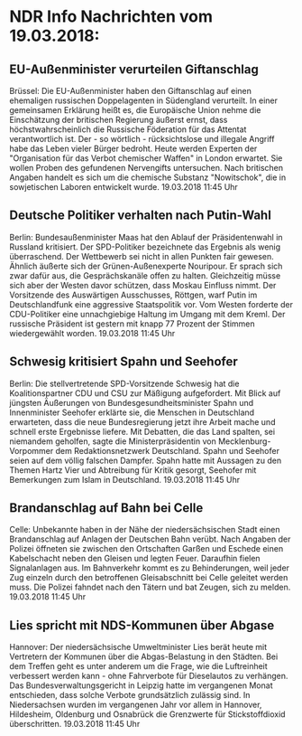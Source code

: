 # NDR Info Nachrichten vom 19.03.2018:


## EU-Außenminister verurteilen Giftanschlag
Brüssel: Die EU-Außenminister haben den Giftanschlag auf einen ehemaligen russischen Doppelagenten in Südengland verurteilt. In einer gemeinsamen Erklärung heißt es, die Europäische Union nehme die Einschätzung der britischen Regierung äußerst ernst, dass höchstwahrscheinlich die Russische Föderation für das Attentat verantwortlich ist. Der - so wörtlich - rücksichtslose und illegale Angriff habe das Leben vieler Bürger bedroht. Heute werden Experten der "Organisation für das Verbot chemischer Waffen" in London erwartet. Sie wollen Proben des gefundenen Nervengifts untersuchen. Nach britischen Angaben handelt es sich um die chemische Substanz "Nowitschok", die in sowjetischen Laboren entwickelt wurde. 19.03.2018 11:45 Uhr 

## Deutsche Politiker verhalten nach Putin-Wahl
Berlin: Bundesaußenminister Maas hat den Ablauf der Präsidentenwahl in Russland kritisiert. Der SPD-Politiker bezeichnete das Ergebnis als wenig überraschend. Der Wettbewerb sei nicht in allen Punkten fair gewesen. Ähnlich äußerte sich der Grünen-Außenexperte Nouripour. Er sprach sich zwar dafür aus, die Gesprächskanäle offen zu halten. Gleichzeitig müsse sich aber der Westen davor schützen, dass Moskau Einfluss nimmt. Der Vorsitzende des Auswärtigen Ausschusses, Röttgen, warf Putin im Deutschlandfunk eine aggressive Staatspolitik vor. Vom Westen forderte der CDU-Politiker eine unnachgiebige Haltung im Umgang mit dem Kreml. Der russische Präsident ist gestern mit knapp 77 Prozent der Stimmen wiedergewählt worden. 19.03.2018 11:45 Uhr 

## Schwesig kritisiert Spahn und Seehofer
Berlin: Die stellvertretende SPD-Vorsitzende Schwesig hat die Koalitionspartner CDU und CSU zur Mäßigung aufgefordert. Mit Blick auf jüngsten Äußerungen von Bundesgesundheitsminister Spahn und Innenminister Seehofer erklärte sie, die Menschen in Deutschland erwarteten, dass die neue Bundesregierung jetzt ihre Arbeit mache und schnell erste Ergebnisse liefere. Mit Debatten, die das Land spalten, sei niemandem geholfen, sagte die Ministerpräsidentin von Mecklenburg-Vorpommer dem Redaktionsnetzwerk Deutschland. Spahn und Seehofer seien auf dem völlig falschen Dampfer. Spahn hatte mit Aussagen zu den Themen Hartz Vier und Abtreibung für Kritik gesorgt, Seehofer mit Bemerkungen zum Islam in Deutschland. 19.03.2018 11:45 Uhr 

## Brandanschlag auf Bahn bei Celle
Celle:	Unbekannte haben in der Nähe der niedersächsischen Stadt einen Brandanschlag auf Anlagen der Deutschen Bahn verübt. Nach Angaben der Polizei öffneten sie zwischen den Ortschaften Garßen und Eschede einen Kabelschacht neben den Gleisen und legten Feuer. Daraufhin fielen Signalanlagen aus. Im Bahnverkehr kommt es zu Behinderungen, weil jeder Zug einzeln durch den betroffenen Gleisabschnitt bei Celle geleitet werden muss. Die Polizei fahndet nach den Tätern und bat Zeugen, sich zu melden. 19.03.2018 11:45 Uhr 

## Lies spricht mit NDS-Kommunen über Abgase
Hannover: Der niedersächsische Umweltminister Lies berät heute mit Vertretern der Kommunen über die Abgas-Belastung in den Städten. Bei dem Treffen geht es unter anderem um die Frage, wie die Luftreinheit verbessert werden kann - ohne Fahrverbote für Dieselautos zu verhängen. Das Bundesverwaltungsgericht in Leipzig hatte im vergangenen Monat entschieden, dass solche Verbote grundsätzlich zulässig sind. In Niedersachsen wurden im vergangenen Jahr vor allem in Hannover, Hildesheim, Oldenburg und Osnabrück die Grenzwerte für Stickstoffdioxid überschritten. 19.03.2018 11:45 Uhr 
